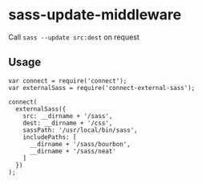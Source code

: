 # sass-update-middleware

Call `sass --update src:dest` on request

## Usage

```
var connect = require('connect');
var externalSass = require('connect-external-sass');

connect(
  externalSass({
    src: __dirname + '/sass',
    dest: __dirname + '/css',
    sassPath: '/usr/local/bin/sass',
    includePaths: [
      __dirname + '/sass/bourbon',
      __dirname + '/sass/neat'
    ]
  })
);
```
